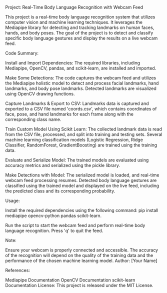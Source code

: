 Project: Real-Time Body Language Recognition with Webcam Feed

This project is a real-time body language recognition system that utilizes computer vision and machine learning techniques. It leverages the Mediapipe library for detecting and tracking landmarks on human faces, hands, and body poses. The goal of the project is to detect and classify specific body language gestures and display the results on a live webcam feed.

Code Summary:

Install and Import Dependencies: The required libraries, including Mediapipe, OpenCV, pandas, and scikit-learn, are installed and imported.

Make Some Detections: The code captures the webcam feed and utilizes the Mediapipe holistic model to detect and process facial landmarks, hand landmarks, and body pose landmarks. Detected landmarks are visualized using OpenCV drawing functions.

Capture Landmarks & Export to CSV: Landmarks data is captured and exported to a CSV file named 'coords.csv', which contains coordinates of face, pose, and hand landmarks for each frame along with the corresponding class name.

Train Custom Model Using Scikit Learn: The collected landmark data is read from the CSV file, processed, and split into training and testing sets. Several machine learning classification models (Logistic Regression, Ridge Classifier, RandomForest, GradientBoosting) are trained using the training data.

Evaluate and Serialize Model: The trained models are evaluated using accuracy metrics and serialized using the pickle library.

Make Detections with Model: The serialized model is loaded, and real-time webcam feed processing resumes. Detected body language gestures are classified using the trained model and displayed on the live feed, including the predicted class and its corresponding probability.

Usage:

Install the required dependencies using the following command: pip install mediapipe opencv-python pandas scikit-learn.

Run the script to start the webcam feed and perform real-time body language recognition. Press 'q' to quit the feed.

Note:

Ensure your webcam is properly connected and accessible.
The accuracy of the recognition will depend on the quality of the training data and the performance of the chosen machine learning model.
Author:
[Your Name]

References:

Mediapipe Documentation
OpenCV Documentation
scikit-learn Documentation
License:
This project is released under the MIT License.
